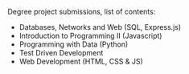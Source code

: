 Degree project submissions, list of contents:

- Databases, Networks and Web (SQL, Express.js)
- Introduction to Programming II (Javascript)
- Programming with Data (Python)
- Test Driven Development
- Web Development (HTML, CSS & JS)
